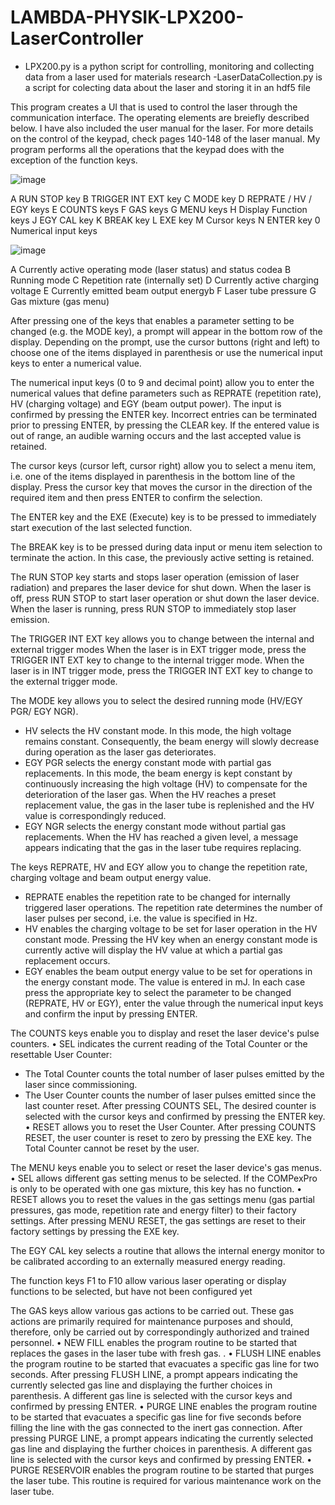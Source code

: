 # LAMBDA-PHYSIK-LPX200-LaserController
- LPX200.py is a python script for controlling, monitoring and collecting data from a laser used for materials research
-LaserDataCollection.py is a script for colecting data about the laser and storing it in an hdf5 file 


This program creates a UI that is used to control the laser through the communication interface. The operating elements are breiefly described below. I have also included the user manual for the laser. For more details on the control of the keypad, check pages 140-148 of the laser manual. My program performs all the operations that the keypad does with the exception of the function keys.

![image](https://user-images.githubusercontent.com/61993180/186057836-513bcc6e-d6ec-43ef-ad39-239c5a09a9bc.png)



A	RUN STOP key
B	TRIGGER INT EXT key
C	MODE key
D	REPRATE / HV / EGY keys
E	COUNTS keys
F	GAS keys
G	MENU keys
H	Display
Function keys
J	EGY CAL key
K	BREAK key
L	EXE key
M	Cursor keys
N	ENTER key
0	Numerical input keys



![image](https://user-images.githubusercontent.com/61993180/186057996-b0e5fcae-c638-4f1c-9a22-c652289f391d.png)


A	Currently active operating mode (laser status) and status codea
B	Running mode
C	Repetition rate (internally set)
D	Currently active charging voltage
E	Currently emitted beam output energyb
F	Laser tube pressure
G	Gas mixture (gas menu)


After pressing one of the keys that enables a parameter setting to be changed (e.g. the MODE key), a prompt will appear in the bottom row of the display. Depending on the prompt, use the cursor buttons (right and left) to choose one of the items displayed in parenthesis or use the numerical input keys to enter a numerical value.


The numerical input keys (0 to 9 and decimal point) allow you to enter the numerical values that define parameters such as REPRATE (repetition rate), HV (charging voltage) and EGY (beam output power). The input is confirmed by pressing the ENTER key.
Incorrect entries can be terminated prior to pressing ENTER, by pressing the CLEAR key.
If the entered value is out of range, an audible warning occurs and the last accepted value is retained.




The cursor keys (cursor left, cursor right) allow you to select a menu item, i.e. one of the items displayed in parenthesis in the bottom line of the display. Press the cursor key that moves the cursor in the direction of the required item and then press ENTER to confirm the selection.



The ENTER key and the EXE (Execute) key is to be pressed to immediately start execution of the last selected function.


 
The BREAK key is to be pressed during data input or menu item selection to terminate the action. In this case, the previously active setting is retained.

The RUN STOP key starts and stops laser operation (emission of laser radiation) and prepares the laser device for shut down.
When the laser is off, press RUN STOP to start laser operation or shut down the laser device. When the laser is running, press RUN STOP to immediately stop laser emission.



 
The TRIGGER INT EXT key allows you to change between the internal and external trigger modes
When the laser is in EXT trigger mode, press the TRIGGER INT EXT key to change to the internal trigger mode. When the laser is in INT trigger mode, press the TRIGGER INT EXT key to change to the external trigger mode.






The MODE key allows you to select the desired running mode (HV/EGY PGR/ EGY NGR).
-	HV selects the HV constant mode. In this mode, the high voltage remains constant. Consequently, the beam energy will slowly decrease during operation as the laser gas deteriorates.
-	EGY PGR selects the energy constant mode with partial gas replacements. In this mode, the beam energy is kept constant by continuously increasing the high voltage (HV) to compensate for the deterioration of the laser gas. When the HV reaches a preset replacement value, the gas in the laser tube is replenished and the HV value is correspondingly reduced.
-	EGY NGR selects the energy constant mode without partial gas replacements. When the HV has reached a given level, a message appears indicating that the gas in the laser tube requires replacing.


	

The keys REPRATE, HV and EGY allow you to change the repetition rate, charging voltage and beam output energy value.
-	REPRATE enables the repetition rate to be changed for internally triggered laser operations. The repetition rate determines the number of laser pulses per second, i.e. the value is specified in Hz.
-	HV enables the charging voltage to be set for laser operation in the HV constant mode. Pressing the HV key when an energy constant mode is currently active will display the HV value at which a partial gas replacement occurs.
-	EGY enables the beam output energy value to be set for operations in the energy constant mode. The value is entered in mJ.
In each case press the appropriate key to select the parameter to be changed (REPRATE, HV or EGY), enter the value through the numerical input keys and confirm the input by pressing ENTER.


The COUNTS keys enable you to display and reset the laser device's pulse counters.
•	SEL indicates the current reading of the Total Counter or the resettable User Counter:
-	The Total Counter counts the total number of laser pulses emitted by the laser since commissioning.
-	The User Counter counts the number of laser pulses emitted since the last counter reset.
After pressing COUNTS SEL, The desired counter is selected with the cursor keys and confirmed by pressing the ENTER key.
•	RESET allows you to reset the User Counter. After pressing COUNTS RESET, the user counter is reset to zero by pressing the EXE key. The Total Counter cannot be reset by the user.




The MENU keys enable you to select or reset the laser device's gas menus.
•	SEL allows different gas setting menus to be selected. If the COMPexPro is only to be operated with one gas mixture, this key has no function.
•	RESET allows you to reset the values in the gas settings menu (gas partial pressures, gas mode, repetition rate and energy filter) to their factory settings. After pressing MENU RESET, the gas settings are reset to their factory settings by pressing the EXE key.





The EGY CAL key selects a routine that allows the internal energy monitor to be calibrated according to an externally measured energy reading.


The function keys F1 to F10 allow various laser operating or display functions to be selected, but have not been configured yet


The GAS keys allow various gas actions to be carried out. These gas actions are primarily required for maintenance purposes and should, therefore, only be carried out by correspondingly authorized and trained personnel.
•	NEW FILL enables the program routine to be started that replaces the gases in the laser tube with fresh gas. .
•	FLUSH LINE enables the program routine to be started that evacuates a specific gas line for two seconds. After pressing FLUSH LINE, a prompt appears indicating the currently selected gas line and displaying the further choices in parenthesis. A different gas line is selected with the cursor keys and confirmed by pressing ENTER.
•	PURGE LINE enables the program routine to be started that evacuates a specific gas line for five seconds before filling the line with the gas connected to the inert gas connection. After pressing PURGE LINE, a prompt appears indicating the currently selected gas line and displaying the further choices in parenthesis. A different gas line is selected with the cursor keys and confirmed by pressing ENTER.
•	PURGE RESERVOIR enables the program routine to be started that purges the laser tube. This routine is required for various maintenance work on the laser tube.















